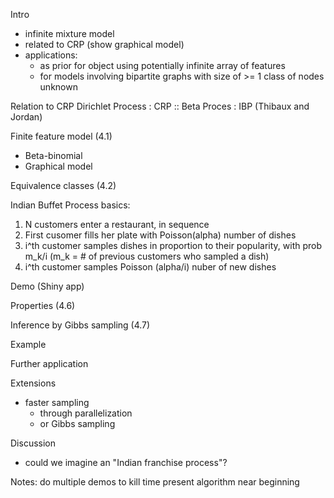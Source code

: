 Intro
  - infinite mixture model
  - related to CRP (show graphical model)
  - applications:
    - as prior for object using potentially infinite array of features
    - for models involving bipartite graphs with size of >= 1 class of nodes unknown

Relation to CRP
  Dirichlet Process : CRP :: Beta Proces : IBP (Thibaux and Jordan)

Finite feature model (4.1)
  - Beta-binomial
  - Graphical model

Equivalence classes (4.2)

Indian Buffet Process basics:
  1. N customers enter a restaurant, in sequence
  2. First cusomer fills her plate with Poisson(alpha) number of dishes
  3. i^th customer samples dishes in proportion to their popularity, with prob m_k/i  (m_k = # of previous customers who sampled a dish)
  4. i^th customer samples Poisson (alpha/i) nuber of new dishes

Demo (Shiny app)

Properties (4.6)

Inference by Gibbs sampling (4.7)

Example

Further application

Extensions
  - faster sampling
    - through parallelization
    - or Gibbs sampling

Discussion
  - could we imagine an "Indian franchise process"?

Notes:
  do multiple demos to kill time
  present algorithm near beginning


